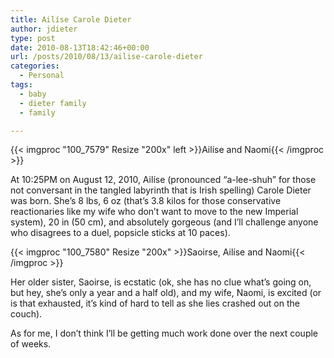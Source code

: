 ```yaml
---
title: Ailíse Carole Dieter
author: jdieter
type: post
date: 2010-08-13T18:42:46+00:00
url: /posts/2010/08/13/ailise-carole-dieter
categories:
  - Personal
tags:
  - baby
  - dieter family
  - family

---
```

{{< imgproc "100_7579" Resize "200x" left >}}Ailíse and Naomi{{< /imgproc >}}

At 10:25PM on August 12, 2010, Ailíse (pronounced &#8220;a-lee-shuh&#8221; for those not conversant in the tangled labyrinth that is Irish spelling) Carole Dieter was born. She&#8217;s 8 lbs, 6 oz (that&#8217;s 3.8 kilos for those conservative reactionaries like my wife who don&#8217;t want to move to the new Imperial system), 20 in (50 cm), and absolutely gorgeous (and I&#8217;ll challenge anyone who disagrees to a duel, popsicle sticks at 10 paces).

{{< imgproc "100_7580" Resize "200x" >}}Saoirse, Ailíse and Naomi{{< /imgproc >}}

Her older sister, Saoirse, is ecstatic (ok, she has no clue what&#8217;s going on, but hey, she&#8217;s only a year and a half old), and my wife, Naomi, is excited (or is that exhausted, it&#8217;s kind of hard to tell as she lies crashed out on the couch).

As for me, I don&#8217;t think I&#8217;ll be getting much work done over the next couple of weeks. 

